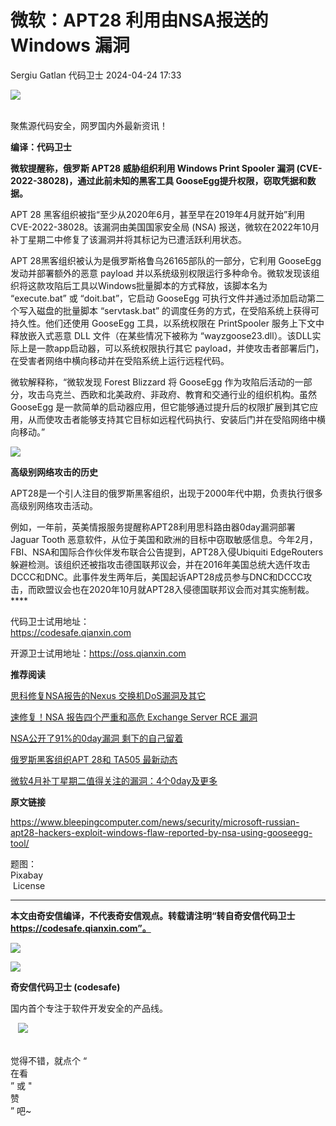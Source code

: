 #  微软：APT28 利用由NSA报送的 Windows 漏洞   
Sergiu Gatlan  代码卫士   2024-04-24 17:33  
  
![](https://mmbiz.qpic.cn/mmbiz_gif/Az5ZsrEic9ot90z9etZLlU7OTaPOdibteeibJMMmbwc29aJlDOmUicibIRoLdcuEQjtHQ2qjVtZBt0M5eVbYoQzlHiaw/640?wx_fmt=gif "")  
  
   
聚焦源代码安全，网罗国内外最新资讯！  
  
**编译：代码卫士**  
  
**微软提醒称，俄罗斯 APT28 威胁组织利用 Windows Print Spooler 漏洞 (CVE-2022-38028)，通过此前未知的黑客工具 GooseEgg提升权限，窃取凭据和数据。**  
  
  
  
APT 28 黑客组织被指“至少从2020年6月，甚至早在2019年4月就开始”利用CVE-2022-38028。该漏洞由美国国家安全局 (NSA) 报送，微软在2022年10月补丁星期二中修复了该漏洞并将其标记为已遭活跃利用状态。  
  
APT 28黑客组织被认为是俄罗斯格鲁乌26165部队的一部分，它利用 GooseEgg 发动并部署额外的恶意 payload 并以系统级别权限运行多种命令。微软发现该组织将这款攻陷后工具以Windows批量脚本的方式释放，该脚本名为 “execute.bat” 或 “doit.bat”，它启动 GooseEgg 可执行文件并通过添加启动第二个写入磁盘的批量脚本 “servtask.bat” 的调度任务的方式，在受陷系统上获得可持久性。他们还使用 GooseEgg 工具，以系统权限在 PrintSpooler 服务上下文中释放嵌入式恶意 DLL 文件（在某些情况下被称为 “wayzgoose23.dll）。该DLL实际上是一款app启动器，可以系统权限执行其它 payload，并使攻击者部署后门，在受害者网络中横向移动并在受陷系统上运行远程代码。  
  
微软解释称，“微软发现 Forest Blizzard 将 GooseEgg 作为攻陷后活动的一部分，攻击乌克兰、西欧和北美政府、非政府、教育和交通行业的组织机构。虽然 GooseEgg 是一款简单的启动器应用，但它能够通过提升后的权限扩展到其它应用，从而使攻击者能够支持其它目标如远程代码执行、安装后门并在受陷网络中横向移动。”  
  
  
![](https://mmbiz.qpic.cn/mmbiz_gif/oBANLWYScMSianADFLZU5tJKhtIQ6c2dqHLuxNUKhXJzzXwTBE4W1V3AGCY6KhFUdtAygiaz0RrftWF3ibRUqdBicA/640?wx_fmt=gif&from=appmsg "")  
  
  
**高级别网络攻击的历史**  
  
  
APT28是一个引人注目的俄罗斯黑客组织，出现于2000年代中期，负责执行很多高级别网络攻击活动。  
  
例如，一年前，英美情报服务提醒称APT28利用思科路由器0day漏洞部署 Jaguar Tooth 恶意软件，从位于美国和欧洲的目标中窃取敏感信息。今年2月，FBI、NSA和国际合作伙伴发布联合公告提到，APT28入侵Ubiquiti EdgeRouters 躲避检测。该组织还被指攻击德国联邦议会，并在2016年美国总统大选仟攻击DCCC和DNC。此事件发生两年后，美国起诉APT28成员参与DNC和DCCC攻击，而欧盟议会也在2020年10月就APT28入侵德国联邦议会而对其实施制裁。****  
  
  
代码卫士试用地址：  
https://codesafe.qianxin.com  
  
开源卫士试用地址：https://oss.qianxin.com  
  
  
  
  
  
  
  
  
  
  
  
  
**推荐阅读**  
  
[思科修复NSA报告的Nexus 交换机DoS漏洞及其它](http://mp.weixin.qq.com/s?__biz=MzI2NTg4OTc5Nw==&mid=2247510695&idx=1&sn=da7795df8f962875e609dd7e50c9a252&chksm=ea949bcddde312db301ce4da914f0a7e952a3c9d4c28c36fc633b62e29af6ee0dcadb66de899&scene=21#wechat_redirect)  
  
  
[速修复！NSA 报告四个严重和高危 Exchange Server RCE 漏洞](http://mp.weixin.qq.com/s?__biz=MzI2NTg4OTc5Nw==&mid=2247503429&idx=3&sn=258d4ea2ebb328ce34861023e6dca512&chksm=ea94ff2fdde37639d050f3632496fd90b57a181ef2fed50c23016a779308ed24e17794ef887b&scene=21#wechat_redirect)  
  
  
[NSA公开了91%的0day漏洞 剩下的自己留着](http://mp.weixin.qq.com/s?__biz=MzI2NTg4OTc5Nw==&mid=2247485852&idx=5&sn=7dba8bcd581b03c4fe017ff614cc3866&chksm=ea9738f6dde0b1e05296e60e7766c44a9b39c50e4634145e51772faf115932b89ccfd0d964c2&scene=21#wechat_redirect)  
  
  
[俄罗斯黑客组织APT 28和 TA505 最新动态](http://mp.weixin.qq.com/s?__biz=MzI2NTg4OTc5Nw==&mid=2247492564&idx=3&sn=c1c7a48735752002b01d719610cb0d25&chksm=ea94d2bedde35ba86805cd5ba84b0927e4bcdd077aa5afdf5aabcbefc798a09c1612ada6cfcd&scene=21#wechat_redirect)  
  
  
[微软4月补丁星期二值得关注的漏洞：4个0day及更多](http://mp.weixin.qq.com/s?__biz=MzI2NTg4OTc5Nw==&mid=2247519261&idx=1&sn=1f669e17acccbb5f3a974c466686d164&chksm=ea94bd77dde334619c916fa753497a102ad012bb069cba0cc174d147abf2488f2e649f7953f7&scene=21#wechat_redirect)  
  
  
  
  
  
**原文链接**  
  
  
https://www.bleepingcomputer.com/news/security/microsoft-russian-apt28-hackers-exploit-windows-flaw-reported-by-nsa-using-gooseegg-tool/  
  
  
题图：  
Pixabay  
 License  
  
****  
**本文由奇安信编译，不代表奇安信观点。转载请注明“转自奇安信代码卫士 https://codesafe.qianxin.com”。**  
  
  
  
  
![](https://mmbiz.qpic.cn/mmbiz_jpg/oBANLWYScMSf7nNLWrJL6dkJp7RB8Kl4zxU9ibnQjuvo4VoZ5ic9Q91K3WshWzqEybcroVEOQpgYfx1uYgwJhlFQ/640?wx_fmt=jpeg "")  
  
![](https://mmbiz.qpic.cn/mmbiz_jpg/oBANLWYScMSN5sfviaCuvYQccJZlrr64sRlvcbdWjDic9mPQ8mBBFDCKP6VibiaNE1kDVuoIOiaIVRoTjSsSftGC8gw/640?wx_fmt=jpeg "")  
  
**奇安信代码卫士 (codesafe)**  
  
国内首个专注于软件开发安全的产品线。  
  
   ![](https://mmbiz.qpic.cn/mmbiz_gif/oBANLWYScMQ5iciaeKS21icDIWSVd0M9zEhicFK0rbCJOrgpc09iaH6nvqvsIdckDfxH2K4tu9CvPJgSf7XhGHJwVyQ/640?wx_fmt=gif "")  
  
   
觉得不错，就点个 “  
在看  
” 或 "  
赞  
” 吧~  
  

